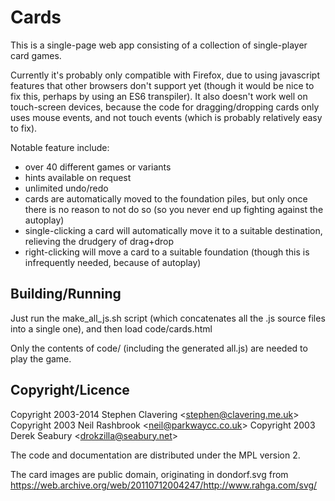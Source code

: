 # Cards

This is a single-page web app consisting of a collection of single-player card games.

Currently it's probably only compatible with Firefox, due to using javascript features that other browsers don't support yet (though it would be nice to fix this, perhaps by using an ES6 transpiler).  It also doesn't work well on touch-screen devices, because the code for dragging/dropping cards only uses mouse events, and not touch events (which is probably relatively easy to fix).

Notable feature include:

  - over 40 different games or variants
  - hints available on request
  - unlimited undo/redo
  - cards are automatically moved to the foundation piles, but only once there is no reason to not do so (so you never end up fighting against the autoplay)
  - single-clicking a card will automatically move it to a suitable destination, relieving the drudgery of drag+drop
  - right-clicking will move a card to a suitable foundation (though this is infrequently needed, because of autoplay)


## Building/Running

Just run the make_all_js.sh script (which concatenates all the .js source files into a single one), and then load code/cards.html

Only the contents of code/ (including the generated all.js) are needed to play the game.


## Copyright/Licence

Copyright 2003-2014 Stephen Clavering &lt;stephen@clavering.me.uk&gt;
Copyright 2003 Neil Rashbrook &lt;neil@parkwaycc.co.uk&gt;
Copyright 2003 Derek Seabury &lt;drokzilla@seabury.net&gt;

The code and documentation are distributed under the MPL version 2.


The card images are public domain, originating in dondorf.svg from https://web.archive.org/web/20110712004247/http://www.rahga.com/svg/
